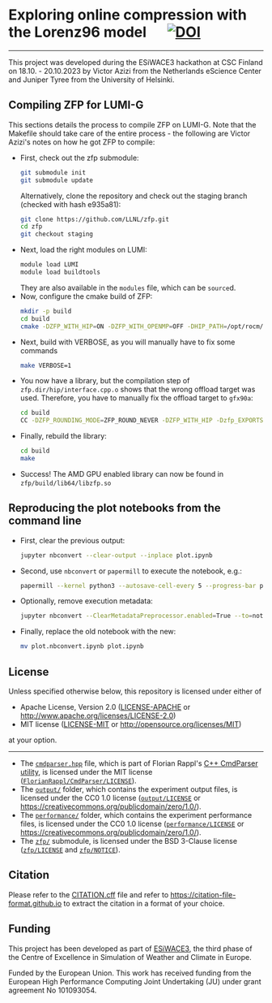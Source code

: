 # Exploring online compression with the Lorenz96 model &emsp; [![DOI]][doi-url]
- - - -

[DOI]: https://zenodo.org/badge/DOI/10.5281/zenodo.10207094.svg
[doi-url]: https://doi.org/10.5281/zenodo.10207094

This project was developed during the ESiWACE3 hackathon at CSC Finland on 18.10. - 20.10.2023 by Victor Azizi from the Netherlands eScience Center and Juniper Tyree from the University of Helsinki.

## Compiling ZFP for LUMI-G

This sections details the process to compile ZFP on LUMI-G. Note that the Makefile should take care of the entire process - the following are Victor Azizi's notes on how he got ZFP to compile:

- First, check out the zfp submodule:
  ```bash
  git submodule init
  git submodule update
  ```
  Alternatively, clone the repository and check out the staging branch (checked with hash e935a81):
  ```bash
  git clone https://github.com/LLNL/zfp.git
  cd zfp
  git checkout staging
  ```
- Next, load the right modules on LUMI:
  ```bash
  module load LUMI
  module load buildtools
  ```
  They are also available in the `modules` file, which can be `source`d.
- Now, configure the cmake build of ZFP:
  ```bash
  mkdir -p build
  cd build
  cmake -DZFP_WITH_HIP=ON -DZFP_WITH_OPENMP=OFF -DHIP_PATH=/opt/rocm/hip -DCMAKE_C_COMPILER=hipcc -DCMAKE_CXX_COMPILER=hipcc -DBUILD_TESTING=OFF ../
  ```
- Next, build with VERBOSE, as you will manually have to fix some commands
  ```bash
  make VERBOSE=1
  ```
- You now have a library, but the compilation step of `zfp.dir/hip/interface.cpp.o` shows that the wrong offload target was used. Therefore, you have to manually fix the offload target to `gfx90a`:
  ```bash
  cd build
  CC -DZFP_ROUNDING_MODE=ZFP_ROUND_NEVER -DZFP_WITH_HIP -Dzfp_EXPORTS -I../../include -O3 -DNDEBUG --offload-arch=gfx90a -fPIC -std=gnu++14 -o CMakeFiles/zfp.dir/hip/interface.cpp.o -x hip -c ../../src/hip/interface.cpp
  ```
- Finally, rebuild the library:
  ```bash
  cd build
  make
  ```  
- Success! The AMD GPU enabled library can now be found in `zfp/build/lib64/libzfp.so`

## Reproducing the plot notebooks from the command line

- First, clear the previous output:
  ```bash
  jupyter nbconvert --clear-output --inplace plot.ipynb
  ```
- Second, use `nbconvert` or `papermill` to execute the notebook, e.g.:
  ```bash
  papermill --kernel python3 --autosave-cell-every 5 --progress-bar plot.ipynb plot.nbconvert.ipynb
  ```
- Optionally, remove execution metadata:
  ```bash
  jupyter nbconvert --ClearMetadataPreprocessor.enabled=True --to=notebook --inplace plot.nbconvert.ipynb
  ```
- Finally, replace the old notebook with the new:
  ```bash
  mv plot.nbconvert.ipynb plot.ipynb
  ```

## License

Unless specified otherwise below, this repository is licensed under either of

 * Apache License, Version 2.0
   ([LICENSE-APACHE](LICENSE-APACHE) or http://www.apache.org/licenses/LICENSE-2.0)
 * MIT license
   ([LICENSE-MIT](LICENSE-MIT) or http://opensource.org/licenses/MIT)

at your option.

---

- The [`cmdparser.hpp`](cmdparser.hpp) file, which is part of Florian Rappl's [C++ CmdParser utility](https://github.com/FlorianRappl/CmdParser), is licensed under the MIT license ([`FlorianRappl/CmdParser/LICENSE`](https://github.com/FlorianRappl/CmdParser/blob/master/LICENSE)).
- The [`output/`](output/) folder, which contains the experiment output files, is licensed under the CC0 1.0 license ([`output/LICENSE`](output/LICENSE) or https://creativecommons.org/publicdomain/zero/1.0/).
- The [`performance/`](performance/) folder, which contains the experiment performance files, is licensed under the CC0 1.0 license ([`performance/LICENSE`](performance/LICENSE) or https://creativecommons.org/publicdomain/zero/1.0/).
- The [`zfp/`](https://github.com/LLNL/zfp/tree/e935a81d716a9e1d464ed214ed3c1c28157259ec) submodule, is licensed under the BSD 3-Clause license ([`zfp/LICENSE`](https://github.com/LLNL/zfp/blob/e935a81d716a9e1d464ed214ed3c1c28157259ec/LICENSE) and [`zfp/NOTICE`](https://github.com/LLNL/zfp/blob/e935a81d716a9e1d464ed214ed3c1c28157259ec/NOTICE)).

## Citation

Please refer to the [CITATION.cff](CITATION.cff) file and refer to https://citation-file-format.github.io to extract the citation in a format of your choice.

## Funding

This project has been developed as part of [ESiWACE3](https://www.esiwace.eu), the third phase of the Centre of Excellence in Simulation of Weather and Climate in Europe.

Funded by the European Union. This work has received funding from the European High Performance Computing Joint Undertaking (JU) under grant agreement No 101093054.
